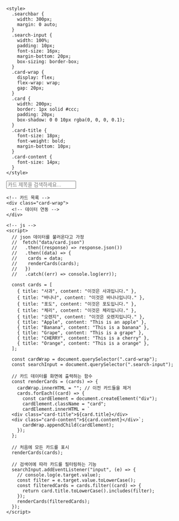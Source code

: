 <!DOCTYPE html>
<html lang="ko">
  <head>
    <meta charset="UTF-8" />
    <meta name="viewport" content="width=device-width, initial-scale=1.0" />
    <title>검색 바 기능</title>

    <style>
      .searchbar {
        width: 300px;
        margin: 0 auto;
      }
      .search-input {
        width: 100%;
        padding: 10px;
        font-size: 16px;
        margin-bottom: 20px;
        box-sizing: border-box;
      }
      .card-wrap {
        display: flex;
        flex-wrap: wrap;
        gap: 20px;
      }
      .card {
        width: 200px;
        border: 1px solid #ccc;
        padding: 20px;
        box-shadow: 0 0 10px rgba(0, 0, 0, 0.1);
      }
      .card-title {
        font-size: 18px;
        font-weight: bold;
        margin-bottom: 10px;
      }
      .card-content {
        font-size: 14px;
      }
    </style>

  </head>
  <body>
    <!-- 검색바 -->
    <div class="searchbar">
      <input
        type="text"
        placeholder="카드 제목을 검색하세요..."
        class="search-input"
      />
    </div>

    <!-- 카드 목록 -->
    <div class="card-wrap">
      <!-- 데이터 연동 -->
    </div>

    <!-- js -->
    <script>
      // json 데이터를 불러온다고 가정
      //  fetch("data/card.json")
      //   .then((response) => response.json())
      //   .then((data) => {
      //    cards = data;
      //    renderCards(cards);
      //   })
      //   .catch((err) => console.log(err));

      const cards = [
        { title: "사과", content: "이것은 사과입니다." },
        { title: "바나나", content: "이것은 바나나입니다." },
        { title: "포도", content: "이것은 포도입니다." },
        { title: "체리", content: "이것은 체리입니다." },
        { title: "오렌지", content: "이것은 오렌지입니다." },
        { title: "Apple", content: "This is an apple" },
        { title: "Banana", content: "This is a banana" },
        { title: "Grape", content: "This is a grape" },
        { title: "CHERRY", content: "This is a cherry" },
        { title: "Orange", content: "This is a orange" },
      ];

      const cardWrap = document.querySelector(".card-wrap");
      const searchInput = document.querySelector(".search-input");

      // 카드 데이터를 화면에 출력하는 함수
      const renderCards = (cards) => {
        cardWrap.innerHTML = ""; // 이전 카드들을 제거
        cards.forEach((card) => {
          const cardElement = document.createElement("div");
          cardElement.className = "card";
          cardElement.innerHTML = `
      <div class="card-title">${card.title}</div>
      <div class="card-content">${card.content}</div>`;
          cardWrap.appendChild(cardElement);
        });
      };

      // 처음에 모든 카드를 표시
      renderCards(cards);

      // 검색어에 따라 카드를 필터링하는 기능
      searchInput.addEventListener("input", (e) => {
        // console.log(e.target.value);
        const filter = e.target.value.toLowerCase();
        const filteredCards = cards.filter((card) => {
          return card.title.toLowerCase().includes(filter);
        });
        renderCards(filteredCards);
      });
    </script>

  </body>
</html>
